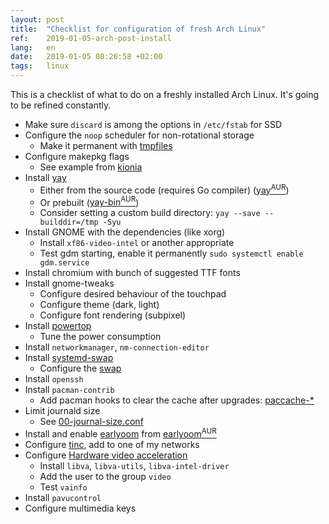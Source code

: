 ```yaml
---
layout: post
title:  "Checklist for configuration of fresh Arch Linux"
ref:    2019-01-05-arch-post-install
lang:   en
date:   2019-01-05 08:26:58 +02:00
tags:   linux
---
```


This is a checklist of what to do on a freshly installed Arch Linux.
It's going to be refined constantly.

- Make sure `discard` is among the options in `/etc/fstab` for SSD
- Configure the `noop` scheduler for non-rotational storage
    - Make it permanent with [tmpfiles](https://github.com/sakhnik/arch-config/blob/e8465b735a75212114595cd2fda979d30702644b/30-hardware.sh#L20)
- Configure makepkg flags
    - See example from [kionia](https://github.com/sakhnik/arch-config/blob/e8465b735a75212114595cd2fda979d30702644b/20-pacman.sh#L77)
- Install [yay](https://github.com/Jguer/yay)
    - Either from the source code (requires Go compiler)
    ([yay<sup>AUR</sup>](https://aur.archlinux.org/packages/yay/))
    - Or prebuilt
    ([yay-bin<sup>AUR</sup>](https://aur.archlinux.org/packages/yay-bin/))
    - Consider setting a custom build directory: `yay --save --builddir=/tmp -Syu`
- Install GNOME with the dependencies (like xorg)
    - Install `xf86-video-intel` or another appropriate
    - Test gdm starting, enable it permanently `sudo systemctl enable
        gdm.service`
- Install chromium with bunch of suggested TTF fonts
- Install gnome-tweaks
    - Configure desired behaviour of the touchpad
    - Configure theme (dark, light)
    - Configure font rendering (subpixel)
- Install [powertop](https://wiki.archlinux.org/index.php/Powertop)
    - Tune the power consumption
- Install `networkmanager`, `nm-connection-editor`
- Install [systemd-swap](https://github.com/Nefelim4ag/systemd-swap)
    - Configure the [swap](https://wiki.archlinux.org/index.php/Swap#systemd-swap)
- Install `openssh`
- Install `pacman-contrib`
    - Add pacman hooks to clear the cache after upgrades:
   [paccache-*](https://github.com/sakhnik/arch-config/blob/e8465b735a75212114595cd2fda979d30702644b/20-pacman.sh)
- Limit journald size
    - See [00-journal-size.conf](https://github.com/sakhnik/arch-config/blob/e8465b735a75212114595cd2fda979d30702644b/40-systemd.sh#L8)
- Install and enable [earlyoom](https://github.com/rfjakob/earlyoom) from
    [earlyoom<sup>AUR</sup>](https://aur.archlinux.org/packages/earlyoom/)
- Configure [tinc](https://wiki.archlinux.org/index.php/Tinc), add to one of my networks
- Configure [Hardware video acceleration](https://wiki.archlinux.org/index.php/Hardware_video_acceleration)
    - Install `libva`, `libva-utils`, `libva-intel-driver`
    - Add the user to the group `video`
    - Test `vainfo`
- Install `pavucontrol`
- Configure multimedia keys
